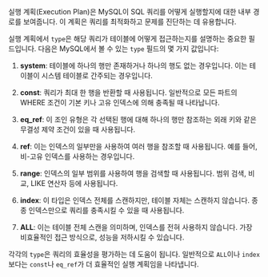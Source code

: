 실행 계획(Execution Plan)은 MySQL이 SQL 쿼리를 어떻게 실행할지에 대한 내부 경로를 보여줍니다. 이 계획은 쿼리를 최적화하고 문제를 진단하는 데 유용합니다.

실행 계획에서 `type`은 해당 쿼리가 테이블에 어떻게 접근하는지를 설명하는 중요한 필드입니다. 다음은 MySQL에서 볼 수 있는 `type` 필드의 몇 가지 값입니다:

1. **system**: 테이블에 하나의 행만 존재하거나 하나의 행도 없는 경우입니다. 이는 테이블이 시스템 테이블로 간주되는 경우입니다.
    
2. **const**: 쿼리가 최대 한 행을 반환할 때 사용됩니다. 일반적으로 모든 파트의 WHERE 조건이 기본 키나 고유 인덱스에 의해 충족될 때 나타납니다.
    
3. **eq_ref**: 이 조인 유형은 각 선택된 행에 대해 하나의 행만 참조하는 외래 키와 같은 무결성 제약 조건이 있을 때 사용됩니다.
    
4. **ref**: 이는 인덱스의 일부만을 사용하여 여러 행을 참조할 때 사용됩니다. 예를 들어, 비-고유 인덱스를 사용하는 경우입니다.
    
5. **range**: 인덱스의 일부 범위를 사용하여 행을 검색할 때 사용됩니다. 범위 검색, 비교, LIKE 연산자 등에 사용됩니다.
    
6. **index**: 이 타입은 인덱스 전체를 스캔하지만, 테이블 자체는 스캔하지 않습니다. 종종 인덱스만으로 쿼리를 충족시킬 수 있을 때 사용됩니다.
    
7. **ALL**: 이는 테이블 전체 스캔을 의미하며, 인덱스를 전혀 사용하지 않습니다. 가장 비효율적인 접근 방식으로, 성능을 저하시킬 수 있습니다.
    

각각의 `type`은 쿼리의 효율성을 평가하는 데 도움이 됩니다. 일반적으로 `ALL`이나 `index`보다는 `const`나 `eq_ref`가 더 효율적인 실행 계획임을 나타냅니다.